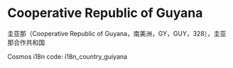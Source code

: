 # Cooperative Republic of Guyana

圭亚那（Cooperative Republic of Guyana，南美洲，GY，GUY，328），圭亚那合作共和国

Cosmos i18n code: i18n_country_guiyana